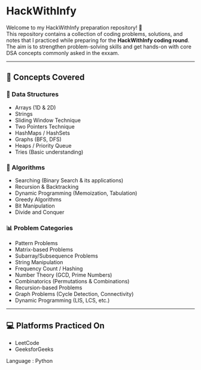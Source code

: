 # HackWithInfy

Welcome to my HackWithInfy preparation repository! 🚀  
This repository contains a collection of coding problems, solutions, and notes that I practiced while preparing for the **HackWithInfy coding round**.  
The aim is to strengthen problem-solving skills and get hands-on with core DSA concepts commonly asked in the exxam.

---

## 🧠 Concepts Covered

### 📌 Data Structures
- Arrays (1D & 2D)
- Strings
- Sliding Window Technique
- Two Pointers Technique
- HashMaps / HashSets
- Graphs (BFS, DFS)
- Heaps / Priority Queue
- Tries (Basic understanding)

### 🔁 Algorithms
- Searching (Binary Search & its applications)
- Recursion & Backtracking
- Dynamic Programming (Memoization, Tabulation)
- Greedy Algorithms
- Bit Manipulation
- Divide and Conquer

### 📊 Problem Categories
- Pattern Problems
- Matrix-based Problems
- Subarray/Subsequence Problems
- String Manipulation
- Frequency Count / Hashing
- Number Theory (GCD, Prime Numbers)
- Combinatorics (Permutations & Combinations)
- Recursion-based Problems
- Graph Problems (Cycle Detection, Connectivity)
- Dynamic Programming (LIS, LCS, etc.)

---

## 💻 Platforms Practiced On
- LeetCode
- GeeksforGeeks

Language : Python
